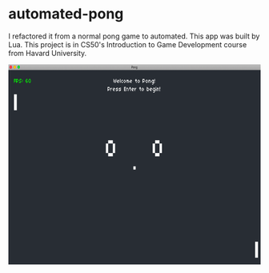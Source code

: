 # automated-pong

I refactored it from a normal pong game to automated. This app was built by Lua. This project is in CS50's Introduction to Game Development course from Havard University.

<img src="./game.png" width="640" height="400" />
